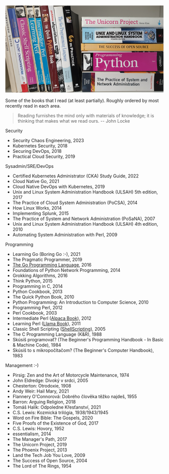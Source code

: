 <img src="/static/books.png" style="max-width:100%;height:auto">

Some of the books that I read (at least partially). Roughly ordered by most recently read in each area.

> Reading furnishes the mind only with materials of knowledge; it is thinking that makes what we read ours. -- John Locke

Security

* Security Chaos Engineering, 2023
* Kubernetes Security, 2018
* Securing DevOps, 2018
* Practical Cloud Security, 2019

Sysadmin/SRE/DevOps

* Certified Kubernetes Administrator (CKA) Study Guide, 2022
* Cloud Native Go, 2021
* Cloud Native DevOps with Kubernetes, 2019
* Unix and Linux System Administration Handbook (ULSAH) 5th edition, 2017
* The Practice of Cloud System Administration (PoCSA), 2014
* How Linux Works, 2014
* Implementing Splunk, 2015
* The Practice of System and Network Administration (PoSaNA), 2007
* Unix and Linux System Administration Handbook (ULSAH) 4th edition, 2010
* Automating System Administration with Perl, 2009

Programming

* Learning Go (Boring Go :-), 2021
* The Pragmatic Programmer, 2019
* [The Go Programming Language](https://www.gopl.io/), 2016
* Foundations of Python Network Programming, 2014
* Grokking Algorithms, 2016
* Think Python, 2015
* Programming in C, 2014
* Python Cookbook, 2013
* The Quick Python Book, 2010
* Python Programming: An Introduction to Computer Science, 2010
* Programming Perl, 2012
* Perl Cookbook, 2003
* Intermediate Perl ([Alpaca Book](https://wiki.reisinge.net/AlpacaBook)), 2012
* Learning Perl ([Llama Book](https://wiki.reisinge.net/LlamaBook)), 2011
* Classic Shell Scripting ([ShellScripting](https://wiki.reisinge.net/ShellScripting)), 2005
* The C Programming Language (K&R), 1988
* Skúsiš programovať? (The Beginner's Programming Handbook - In Basic & Machine Code), 1984
* Skúsiš to s mikropočítačom? (The Beginner's Computer Handbook), 1983

Management :-)

* Pirsig: Zen and the Art of Motorcycle Maintenance, 1974
* John Eldredge: Divoký v srdci, 2005
* Chesterton: Otrodoxie, 1908
* Andy Weir: Hail Mary, 2021
* Flannery O'Connorová: Dobrého člověka těžko najdeš, 1955
* Barron: Arguing Religion, 2018
* Tomáš Halík: Odpoledne Křesťanství, 2021
* C.S. Lewis: Kozmická trilógia, 1938/1943/1945
* Word on Fire Bible: The Gospels, 2020
* Five Proofs of the Existence of God, 2017
* C.S. Lewis: Hovory, 1952
* essentialism, 2014
* The Manager's Path, 2017
* The Unicorn Project, 2019
* The Phoenix Project, 2013
* Land the Tech Job You Love, 2009
* The Success of Open Source, 2004
* The Lord of The Rings, 1954
